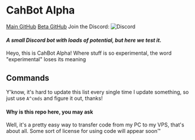 # CahBot Alpha

[Main GitHub](http://github.com/2003cah/cahbot)
[Beta GitHub](https://github.com/2003cah/cahbot-beta)
Join the Discord: ![Discord](https://discordapp.com/api/guilds/252196054101917696/widget.png)

#### ***A small Discord bot with loads of potential, but here we test it.***

Heyo, this is CahBot Alpha! Where stuff is so experimental, the word "experimental" loses its meaning

## Commands

Y'know, it's hard to update this list every single time I update something, so just use `A^cmds` and figure it out, thanks!

#### **Why is this repo here, you may ask**
 
 Well, it's a pretty easy way to transfer code from my PC to my VPS, that's about all. Some sort of license for using code will appear soon:tm:

